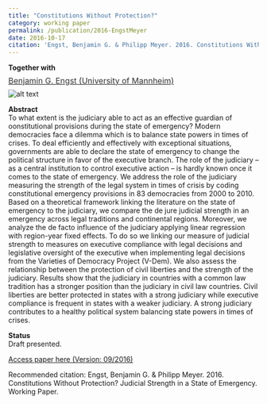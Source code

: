 ```yaml
---
title: "Constitutions Without Protection?"
category: working paper
permalink: /publication/2016-EngstMeyer
date: 2016-10-17
citation: 'Engst, Benjamin G. & Philipp Meyer. 2016. Constitutions Without Protection? Judicial Strength in a State of Emergency. Working Paper.'
---
```


<p><b>Together with</b><br>
<p style="line-height: .5;" align="left"><span style="font-size: small;"><a style="line-height: .5;" href="http://benjamin-engst.de/"><span style="color: #333333;"><span style="font-size: medium;">Benjamin G. Engst (University of Mannheim)</span></span></a>


![alt text](https://phimeyer.github.io/images/regionyear.png "RegionYear")



<p><b>Abstract</b><br>
To what extent is the judiciary able to act as an effective guardian of oonstitutional provisions during the state of emergency? 
Modern democracies face a dilemma which is to balance state powers in times of crises. To deal efficiently and effectively 
with exceptional situations, governments are able to declare the state of emergency to change the political structure in favor of 
the executive branch. The role of the judiciary – as a central institution to control executive action – is hardly known once it 
comes to the state of emergency. We address the role of the judiciary measuring the strength of the legal system in times of 
crisis by coding constitutional emergency provisions in 83 democracies from 2000 to 2010. Based on a theoretical framework 
linking the literature on the state of emergency to the judiciary, we compare the de jure judicial strength in an emergency across 
legal traditions and continental regions. Moreover, we analyze the de facto influence of the judiciary applying linear regression with 
region-year fixed effects. To do so we linking our measure of judicial strength to measures on executive compliance with legal decisions 
and legislative oversight of the executive when implementing legal decisions from the Varieties of Democracy Project (V-Dem). 
We also assess the relationship between the protection of civil liberties and the strength of the judiciary. 
Results show that the judiciary in countries with a common law tradition has a stronger position than the judiciary 
in civil law countries. Civil liberties are better protected in states with a strong judiciary while executive compliance is 
frequent in states with a weaker judiciary. A strong judiciary contributes to a healthy political system balancing state powers in 
times of crises.</p>

<p><b>Status</b><br>
Draft presented.</p>

[Access paper here (Version: 09/2016)](http://phimeyer.github.io/files/c414b2f4-3ad2-46fa-9413-d32ccbdb34b2.pdf)

Recommended citation: Engst, Benjamin G. & Philipp Meyer. 2016. Constitutions Without Protection? Judicial Strength in a State of Emergency. Working Paper.
